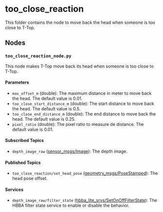 # too_close_reaction

This folder contains the node to move back the head when someone is too close to T-Top.

## Nodes

### `too_close_reaction_node.py`

This node makes T-Top move back its head when someone is too close to T-Top.

#### Parameters

- `max_offset_m` (double): The maximum distance in meter to move back the head. The default value is 0.01.
- `too_close_start_distance_m` (double): The start distance to move back the head. The default value is 0.5.
- `too_close_end_distance_m` (double): The end distance to move back the head. The default value is 0.25.
- `pixel_ratio` (double): The pixel ratio to measure de distance. The default value is 0.01.

#### Subscribed Topics

- `depth_image_raw` ([sensor_msgs/Image](http://docs.ros.org/en/noetic/api/sensor_msgs/html/msg/Image.html)): The depth image.

#### Published Topics

- `too_close_reaction/set_head_pose` ([geometry_msgs/PoseStamped](http://docs.ros.org/en/noetic/api/geometry_msgs/html/msg/PoseStamped.html)):
  The head pose offset.

#### Services

- `depth_image_raw/filter_state` ([hbba_lite_srvs/SetOnOffFilterState](../../utils/hbba_lite/hbba_lite_srvs/srv/SetOnOffFilterState.srv)): The HBBA filter
  state service to enable or disable the behavior.
